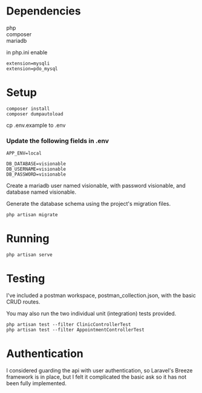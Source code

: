 # Dependencies

php<br> 
composer<br>
mariadb<br> 

in php.ini enable

```
extension=mysqli 
extension=pdo_mysql
```

# Setup

```
composer install 
composer dumpautoload 
```

cp .env.example to .env 

### Update the following fields in .env

```
APP_ENV=local 

DB_DATABASE=visionable 
DB_USERNAME=visionable 
DB_PASSWORD=visionable 
```

Create a mariadb user named visionable, with password visionable, and database named visionable. 

Generate the database schema using the project's migration files.

```
php artisan migrate 
```

# Running

```
php artisan serve 
```

# Testing

I've included a postman workspace, postman_collection.json, with the basic CRUD routes. 

You may also run the two individual unit (integration) tests provided. 

```
php artisan test --filter ClinicControllerTest
php artisan test --filter AppointmentControllerTest
```

# Authentication

I considered guarding the api with user authentication, so Laravel's Breeze framework is in place, but I felt it complicated the basic ask so it has not been fully implemented.
